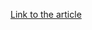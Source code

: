 [Link to the article](https://cert.lv/en/2024/03/national-cybersecurity-exercise-medus-pods-2024-concluded)
